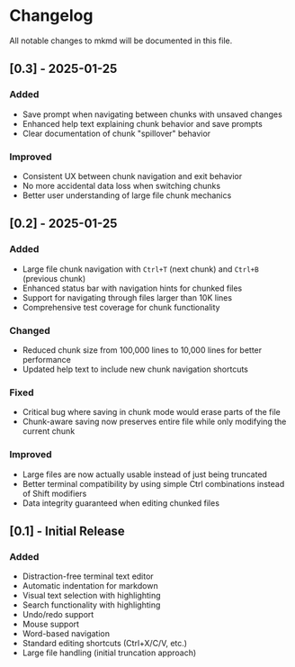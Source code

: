 # Changelog

All notable changes to mkmd will be documented in this file.

## [0.3] - 2025-01-25

### Added
- Save prompt when navigating between chunks with unsaved changes
- Enhanced help text explaining chunk behavior and save prompts
- Clear documentation of chunk "spillover" behavior

### Improved
- Consistent UX between chunk navigation and exit behavior
- No more accidental data loss when switching chunks
- Better user understanding of large file chunk mechanics

## [0.2] - 2025-01-25

### Added
- Large file chunk navigation with `Ctrl+T` (next chunk) and `Ctrl+B` (previous chunk)
- Enhanced status bar with navigation hints for chunked files
- Support for navigating through files larger than 10K lines
- Comprehensive test coverage for chunk functionality

### Changed
- Reduced chunk size from 100,000 lines to 10,000 lines for better performance
- Updated help text to include new chunk navigation shortcuts

### Fixed
- Critical bug where saving in chunk mode would erase parts of the file
- Chunk-aware saving now preserves entire file while only modifying the current chunk

### Improved
- Large files are now actually usable instead of just being truncated
- Better terminal compatibility by using simple Ctrl combinations instead of Shift modifiers
- Data integrity guaranteed when editing chunked files

## [0.1] - Initial Release

### Added
- Distraction-free terminal text editor
- Automatic indentation for markdown
- Visual text selection with highlighting
- Search functionality with highlighting
- Undo/redo support
- Mouse support
- Word-based navigation
- Standard editing shortcuts (Ctrl+X/C/V, etc.)
- Large file handling (initial truncation approach)
